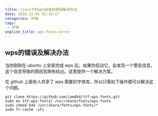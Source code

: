 ```yaml
---
title: linux下的wps安装及错误解决办法
date: 2016-12-01 01:19:17
categories: 环境
tags:
 - 环境
english_title: wps-fonts-error
---
```


## wps的错误及解决办法

当你刚刚在 ubuntu 上安装完成 wps 后，如果你启动它，会发现一个警告信息，这个信息导致的原因官网有给出。这里提供一个解决方案。

在 github 上面有人共享了 wps 需要的字体库，所以只需如下操作便可以解决这个问题。

    git clone https://github.com/iamdh4/ttf-wps-fonts.git
    sudo mv ttf-wps-fonts/ /usr/share/fonts/wps-fonts
    sudo chmod 644 /usr/share/fonts/wps-fonts/*
    sudo fc-cache -vfs
